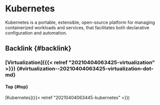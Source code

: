 # Kubernetes


Kubernetes is a portable, extensible, open-source platform for managing containerized workloads and services, that facilitates both declarative configuration and automation.


## Backlink {#backlink}


### [Virtualization]({{< relref "20210404063425-virtualization" >}}) {#virtualization--20210404063425-virtualization-dot-md}


#### Top {#top}

[Kubernetes]({{< relref "20210404063445-kubernetes" >}})
